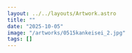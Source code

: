 ```yaml
---
layout: ../../layouts/Artwork.astro
title: ""
date: "2025-10-05"
image: "/artworks/0515kankeisei_2.jpg"
tags: []
---
```


